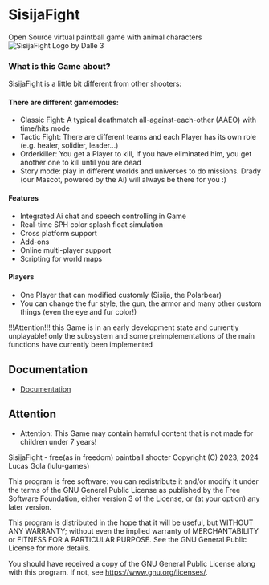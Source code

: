 # SisijaFight
Open Source virtual paintball game with animal characters
![SisijaFight Logo by Dalle 3](https://github.com/SpringTech-Studios/SisijaFight/assets/128484007/255be1bd-5894-488b-9702-efe52a035f87)


### What is this Game about?
SisijaFight is a little bit different from other shooters:
#### There are different gamemodes:
* Classic Fight: A typical deathmatch all-against-each-other (AAEO) with time/hits mode
* Tactic Fight: There are different teams and each Player has its own role (e.g. healer, solidier, leader...)
* Orderkiller: You get a Player to kill, if you have eliminated him, you get another one to kill until you are dead
* Story mode: play in different worlds and universes to do missions. Drady (our Mascot, powered by the Ai) will always be there for you :)
#### Features
* Integrated Ai chat and speech controlling in Game
* Real-time SPH color splash float simulation
* Cross platform support
* Add-ons
* Online multi-player support
* Scripting for world maps
#### Players
* One Player that can modified customly (Sisija, the Polarbear)
* You can change the fur style, the gun, the armor and many other custom things (even the eye and fur color!)

!!!Attention!!!
this Game is in an early development state and currently unplayable!
only the subsystem and some preimplementations of the main functions have currently been implemented

## Documentation
* [Documentation](https://springtech-studios.github.io/SisijaFight/docu/html/index.html)
## Attention
* Attention: This Game may contain harmful content that is not made for children under 7 years!

 SisijaFight - free(as in freedom) paintball shooter
    Copyright (C) 2023, 2024  Lucas Gola (lulu-games)

   This program is free software: you can redistribute it and/or modify
    it under the terms of the GNU General Public License as published by
    the Free Software Foundation, either version 3 of the License, or
    (at your option) any later version.

   This program is distributed in the hope that it will be useful,
    but WITHOUT ANY WARRANTY; without even the implied warranty of
    MERCHANTABILITY or FITNESS FOR A PARTICULAR PURPOSE.  See the
    GNU General Public License for more details.

   You should have received a copy of the GNU General Public License
    along with this program.  If not, see <https://www.gnu.org/licenses/>.
